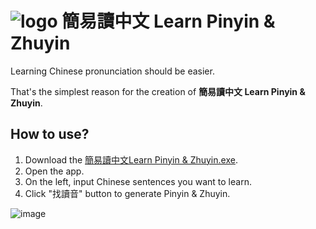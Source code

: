 # ![logo](https://user-images.githubusercontent.com/21699933/173756879-93a1d29d-ba77-426f-a06b-c49ec0badb55.gif) 簡易讀中文 Learn Pinyin & Zhuyin

Learning Chinese pronunciation should be easier. 

That's the simplest reason for the creation of **簡易讀中文 Learn Pinyin & Zhuyin**.

## How to use?
1. Download the [簡易讀中文Learn Pinyin & Zhuyin.exe](https://github.com/dennis-leeyinghui/-Learn-Pinyin-Zhuyin/raw/main/%E7%B0%A1%E6%98%93%E8%AE%80%E4%B8%AD%E6%96%87Learn%20Pinyin%20%26%20Zhuyin.exe).
2. Open the app.
3. On the left, input Chinese sentences you want to learn.
4. Click "找讀音" button to generate Pinyin & Zhuyin.

![image](https://user-images.githubusercontent.com/21699933/173756684-ccd3d5d7-ddcc-4192-a37f-a98afb94c2ee.png)
